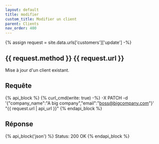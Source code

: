 ```yaml
---
layout: default
title: modifier
custom_title: Modifier un client
parent: Clients
nav_order: 400
---
```

{% assign request = site.data.urls['customers']['update'] -%}
## {{ request.method }} {{ request.url }}

Mise à jour d'un client existant.

## Requête

{% api_block %}
  {% curl_cmd(write: true) -%}
  -X PATCH -d '{"company_name":"A big company","email":"boss@bigcompany.com"}' \
  "{{ request.url | api_url }}"
{% endapi_block %}

## Réponse

{% api_block('json') %}
  Status: 200 OK
{% endapi_block %}
